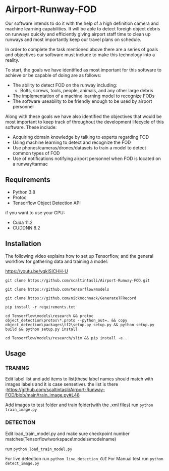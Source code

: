 # Airport-Runway-FOD

Our software intends to do it with the help of a high definition camera and machine learning capabilities. It will be able to detect foreigh object debris on runways quickly and efficiently giving airport staff time to clean up runways and most importantly keep our travel plans on schedule. 

In order to complete the task mentioned above there are a series of goals and objectives our software must include to make this technology into a reality. 

To start, the goals we have identified as most important for this software to achieve or be capable of doing are as follows:

* The ability to detect FOD on the runway including:
    * Bolts, screws, tools, people, animals, and any other large debris
* The implementation of a machine learning model to recognize FODs
* The software useability to be friendly enough to be used by airport personnel 

Along with these goals we have also identified the objectives that would be most important to keep track of throughout the development lifecycle of this software. These include:

* Acquiring domain knowledge by talking to experts regarding FOD
* Using machine learning to detect and recognize the FOD
* Use phones/cameras/drones/datasets to train a model to detect common types of FOD
* Use of notifications notifying airport personnel when FOD is located on a runway/tarmac

## Requirements
* Python 3.8
* Protoc
* Tensorflow Object Detection API

if you want to use your GPU:
* Cuda 11.2
* CUDDNN 8.2

## Installation

The following video explains how to set up Tensorflow, and the general workflow for gathering data and training a model:

https://youtu.be/yqkISICHH-U


```git clone https://github.com/scaltintasli/Airport-Runway-FOD.git```

```git clone https://github.com/tensorflow/models```

```git clone https://github.com/nicknochnack/GenerateTFRecord```

```pip install -r requirements.txt```

```cd Tensorflow\models\research && protoc object_detection\protos\*.proto --python_out=. && copy object_detection\packages\tf2\setup.py setup.py && python setup.py build && python setup.py install```

```cd Tensorflow/models/research/slim && pip install -e .```


## Usage

### TRANING

Edit label list and add items to list(these label names should match with images labels and it is case sensetive). the list is there :https://github.com/scaltintasli/Airport-Runway-FOD/blob/main/train_image.py#L48

Add images to test folder and train folder(with the .xml files)
run ```python train_image.py```
 
### DETECTION

Edit load_train_model.py and make sure checkpoint number matches(Tensorflow\workspace\models\modelname)

run ```python load_train_model.py```

For live detection run ```python live_detection_GUI```
For Manual test run ```python detect_image.py```
